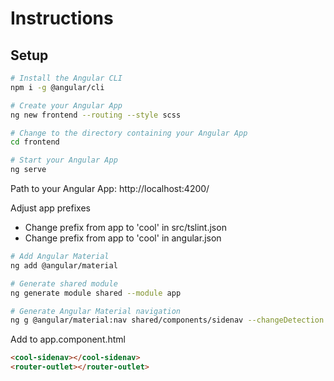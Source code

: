 # Instructions

## Setup
```bash
# Install the Angular CLI
npm i -g @angular/cli
```

```bash
# Create your Angular App
ng new frontend --routing --style scss

# Change to the directory containing your Angular App
cd frontend

# Start your Angular App
ng serve
```
Path to your Angular App: http://localhost:4200/

Adjust app prefixes
<ul>
<li>Change prefix from app to 'cool' in src/tslint.json</li>
<li>Change prefix from app to 'cool' in angular.json</li>
</ul>

```bash
# Add Angular Material
ng add @angular/material

# Generate shared module
ng generate module shared --module app

# Generate Angular Material navigation
ng g @angular/material:nav shared/components/sidenav --changeDetection OnPush --export --module shared --selector cool-sidenav
```

Add to app.component.html
```html
<cool-sidenav></cool-sidenav>
<router-outlet></router-outlet>
```

